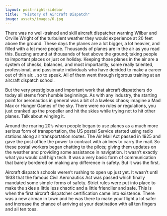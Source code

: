 ```yaml
---
layout: post-right-sidebar
title:  "History of Aircraft Dispatch"
image: assets/images/6.jpg
---
```

There was no well-trained and skill aircraft dispatcher warning Wilbur and Orville Wright of the turbulent weather they would experience at 20 feet above the ground. These days the planes are a lot bigger, a lot heavier, and filled with a lot more people. Thousands of planes are in the air as you read this. Buzzing around at thousands of feet above the ground; taking people to important places or just on holiday. Keeping those planes in the air are a system of checks, balances, and most importantly, some really talented, professional, and passionate individuals who have decided to make a career out of thin air… so to speak. All of them went through rigorous training at an aircraft dispatch school.

But the very prestigious and important work that aircraft dispatchers do today all stems from humble beginnings. As with any industry, the starting point for aeronautics in general was a bit of a lawless chaos; imagine a Mad Max or Hunger Games of the sky. There were no rules or regulations, you just cranked up the propeller and hit the skies while trying not to hit other planes. Talk about winging it.

Around the roaring 20’s when people began to use planes as a much more serious form of transportation, the US postal Service started using radio stations along air transportation routes. The Air Mail Act passed in 1925 and gave the post office the power to contract with airlines to carry the mail. So these postal workers began chatting to the pilots; giving them updates on the weather and providing some assistance in navigation. It wasn’t exactly what you would call high tech. It was a very basic form of communication that barely bordered on making any difference in safety. But it was the first.

Aircraft dispatch schools weren’t rushing to open up just yet. It wasn’t until 1938 that the famous Civil Aeronautics Act was passed which finally mandated some simple forms of safety. Strict rules were put into place to make the skies a little less chaotic and a little friendlier and safe. This is when the first aircraft dispatcher certification came into existence. There was a new airman in town and he was there to make your flight a lot safer and increase the chance of arriving at your destination with all ten fingers and all ten toes.
